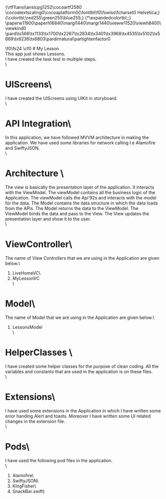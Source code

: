 {\rtf1\ansi\ansicpg1252\cocoartf2580
\cocoatextscaling0\cocoaplatform0{\fonttbl\f0\fswiss\fcharset0 Helvetica;}
{\colortbl;\red255\green255\blue255;}
{\*\expandedcolortbl;;}
\paperw11900\paperh16840\margl1440\margr1440\vieww11520\viewh8400\viewkind0
\pard\tx566\tx1133\tx1700\tx2267\tx2834\tx3401\tx3968\tx4535\tx5102\tx5669\tx6236\tx6803\pardirnatural\partightenfactor0

\f0\fs24 \cf0 # My Lesson\
This app just shows Lessons.\
I have created the task test in multiple steps.\
\
# UIScreens\
I have created the UIScreens using UIKit in storyboard. \
\
# API Integration\
In this application, we have followed MVVM architecture in making the application. We have used some libraries for network calling I.e Alamofire and SwiftyJSON. \
\
# Architecture \
The view is basically the presentation layer of the application. It interacts with the ViewModel. The viewModel contains all the business logic of the Application. The viewModel calls the Api\'92s and interacts with the model for the data. The Model contains the data structure in which the data loads from the APIs. The Model returns the data to the ViewModel. The ViewModel binds the data and pass to the View. The View updates the presentation layer and show it to the user.\
\
# ViewController\
The name of View Controllers that we are using in the Application are given below.\
1. LiveHomeVC\
2. MyLessonVC\
\
# Model\
The name of Model that we are using in the Application are given below.\
1. LessonsModel\
\
# HelperClasses \
I have created some helper classes for the purpose of clean coding. All the variables and constants that are used in the application is on these files.\
\
# Extensions\
I have used some extensions in the Application in which I have written some error handing Alert and toasts. Moreover I have written some UI related changes in the extension file.\
\
# Pods\
I have used the following pod files in the application.\
\
1. Alamofire\
2. SwiftyJSON\
3. KIngFisher\
4. SnackBar.swift}